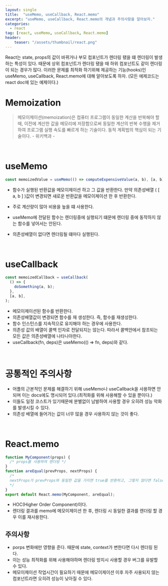 ```yaml
---
layout: single
title:  "useMemo, useCallback, React.memo"
excerpt: "useMemo, useCallback, React.memo의 개념과 주의사항을 알아보자."
categories:
  - react
tag: [react, useMemo, useCallback, React.memo]
header:
    teaser: "/assets/thumbnail/react.png"
---
```

React는 state, props의 값이 바뀌거나 부모 컴포넌트가 렌더링 됐을 떄 렌더링이 발생하는 특성이 있다. 때문에 상위 컴포넌트가 렌더링 됐을 때 하위 컴포넌트도 같이 렌더링이 되는 경우가 많다. 이러한 문제를 최적화 하기위해 제공하는 기능(hooks)인 useMemo, useCallback, React.memo에 대해 알아보도록 하자. (모든 에제코드는 react doc에 있는 예제이다.)

# Memoization
> 메모이제이션(memoization)은 컴퓨터 프로그램이 동일한 계산을 반복해야 할 때, 이전에 계산한 값을 메모리에 저장함으로써 동일한 계산의 반복 수행을 제거하여 프로그램 실행 속도를 빠르게 하는 기술이다. 동적 계획법의 핵심이 되는 기술이다. - 위키백과 -

<br/>

# useMemo
```javascript
const memoizedValue = useMemo(() => computeExpensiveValue(a, b), [a, b]);
```

- 함수가 실행된 반환값을 메모이제이션 하고 그 값을 반환한다. 만약 의존성배열 ( [ a, b ] )값이 변경되면 새로운 반환값을 메모이제이션 한 후 반환한다.

- 주로 계산량이 많아 비용을 높을 떄 사용한다.

- useMemo에 전달된 함수는 렌더링중에 실행되기 떄문에 렌더링 중에 동작하지 않는 함수를 넣어서는 안된다.

- 의존성배열이 없다면 렌더링될 떄마다 실행된다.

<br/>

# useCallback
```javascript
const memoizedCallback = useCallback(
  () => {
    doSomething(a, b);
  },
  [a, b],
);
```

- 메모이제이션된 함수를 반환한다.
- 의존성배열값이 변경되면 함수를 재 생성한다. 즉, 함수를 재생성한다.
- 함수 인스턴스를 지속적으로 유지해야 하는 경우에 사용한다.
- 의존성 값의 배열이 콜백 인자로 전달되지는 않는다. 따라서 콜백안에서 참조되는 모든 값은 의존성배열에 나타나야한다.
- useCallback(fn, deps)은 useMemo(() => fn, deps)와 같다.

<br/>

# 공통적인 주의사항
- 어플의 근본적인 문제를 해결하기 위해 useMemo나 useCallback을 사용하면 안 되며 이는 docs에도 명시되어 있다.(최적화를 위해 사용해할 수 있을 뿐이다.)
- 이들도 일정 코스트가 있기때문에 분별없이 남발하여 사용할 경우 오히려 성능 악화를 발생시킬 수 있다.
- 의존성 배열에 들어가는 값이 너무 많을 경우 사용하지 않는 것이 좋다.

<br/>

# React.memo
```javascript
function MyComponent(props) {
  /* props를 사용하여 렌더링 */
}
function areEqual(prevProps, nextProps) {
  /*
  nextProps가 prevProps와 동일한 값을 가지면 true를 반환하고, 그렇지 않다면 false를 반환
  */
}
export default React.memo(MyComponent, areEqual);
```

- HOC(Higher Order Component)이다.
- 렌더링 결과를 memo에 메모이제이션 한 후, 렌더링 시 동일한 결과를 렌더링 할 경우 이를 재사용한다.

## 주의사항
- porps 변화에만 영향을 준다. 때문에 state, context가 변한다면 다시 렌더링 된다.
- 이는 성능 최적화를 위해 사용해야하며 렌더링 방지시 사용할 경우 버그를 유발할 수 있다.
- 메모이제이션 작업시간이 필요하기 때문에 메모이제이션 이후 자주 사용되지 않는 컴포넌트라면 오히려 성능이 낮아질 수 있다.

<br/>




